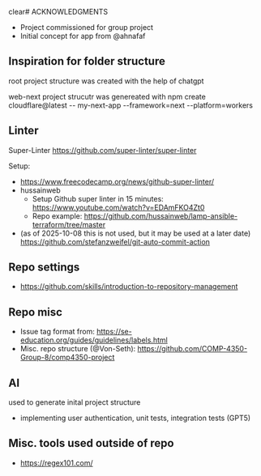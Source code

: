 clear# ACKNOWLEDGMENTS

- Project commissioned for group project
- Initial concept for app from @ahnafaf

## Inspiration for folder structure

root project structure was created with the help of chatgpt

web-next project strucutr was genereated with npm create cloudflare@latest -- my-next-app --framework=next --platform=workers

## Linter

Super-Linter <https://github.com/super-linter/super-linter>

Setup:

- <https://www.freecodecamp.org/news/github-super-linter/>
- hussainweb
  - Setup Github super linter in 15 minutes: <https://www.youtube.com/watch?v=EDAmFKO4Zt0>
  - Repo example: <https://github.com/hussainweb/lamp-ansible-terraform/tree/master>
- (as of 2025-10-08 this is not used, but it may be used at a later date) <https://github.com/stefanzweifel/git-auto-commit-action>

## Repo settings

- <https://github.com/skills/introduction-to-repository-management>

## Repo misc

- Issue tag format from: <https://se-education.org/guides/guidelines/labels.html>
- Misc. repo structure (@Von-Seth): <https://github.com/COMP-4350-Group-8/comp4350-project>

## AI

used to generate inital project structure
- implementing user authentication, unit tests, integration tests (GPT5)

## Misc. tools used outside of repo

- <https://regex101.com/>
